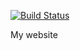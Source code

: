 [![Build Status](https://travis-ci.org/ikmckenz/ikmckenz.github.io.svg?branch=master)](https://travis-ci.org/ikmckenz/ikmckenz.github.io)

My website